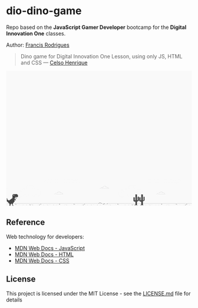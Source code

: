 # dio-dino-game

Repo based on the **JavaScript Gamer Developer** bootcamp for the **Digital Innovation One** classes.

Author: [Francis Rodrigues](https://github.com/francisrod01)

> Dino game for Digital Innovation One Lesson, using only JS, HTML and CSS — [Celso Henrique](https://github.com/celso-henrique/)

![screenshot](screenshot.png?raw=true "screenshot")

## Reference

Web technology for developers:

- [MDN Web Docs - JavaScript](https://developer.mozilla.org/en-US/docs/Web/JavaScript)
- [MDN Web Docs - HTML](https://developer.mozilla.org/en-US/docs/Web/HTML)
- [MDN Web Docs - CSS](https://developer.mozilla.org/en-US/docs/Web/CSS)

## License

This project is licensed under the MIT License - see the [LICENSE.md](LICENSE.md) file for details
